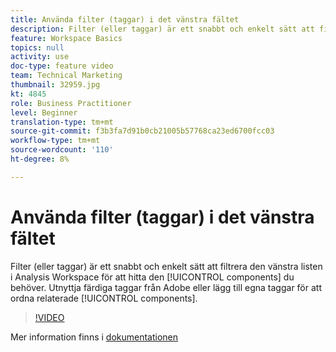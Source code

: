 ```yaml
---
title: Använda filter (taggar) i det vänstra fältet
description: Filter (eller taggar) är ett snabbt och enkelt sätt att filtrera den vänstra listen i Analysis Workspace för att hitta de komponenter du behöver. Utnyttja färdiga taggar från Adobe eller lägg till egna taggar för att ordna relaterade komponenter.
feature: Workspace Basics
topics: null
activity: use
doc-type: feature video
team: Technical Marketing
thumbnail: 32959.jpg
kt: 4845
role: Business Practitioner
level: Beginner
translation-type: tm+mt
source-git-commit: f3b3fa7d91b0cb21005b57768ca23ed6700fcc03
workflow-type: tm+mt
source-wordcount: '110'
ht-degree: 8%

---
```



# Använda filter (taggar) i det vänstra fältet

Filter (eller taggar) är ett snabbt och enkelt sätt att filtrera den vänstra listen i Analysis Workspace för att hitta den [!UICONTROL components] du behöver. Utnyttja färdiga taggar från Adobe eller lägg till egna taggar för att ordna relaterade [!UICONTROL components].

>[!VIDEO](https://video.tv.adobe.com/v/32959/?quality=12)

Mer information finns i [dokumentationen](https://docs.adobe.com/content/help/en/analytics/analyze/analysis-workspace/analysis-workspace-features.html)
